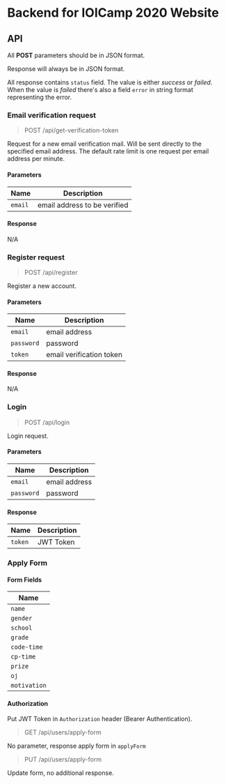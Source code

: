 # Backend for IOICamp 2020 Website

## API

All **POST** parameters should be in JSON format.

Response will always be in JSON format.

All response contains `status` field. The value is either *success* or *failed*. When the value is *failed* there's also a field `error` in string format representing the error.

### Email verification request

> POST /api/get-verification-token

Request for a new email verification mail. Will be sent directly to the specified email address. The default rate limit is one request per email address per minute.

#### Parameters

| Name | Description |
|---|---|
| `email` | email address to be verified |

#### Response

N/A

### Register request

> POST /api/register

Register a new account.

#### Parameters

| Name | Description |
|---|---|
| `email` | email address |
|  `password` | password |
| `token` | email verification token |

#### Response

N/A

### Login

> POST /api/login

Login request.

#### Parameters

| Name | Description |
|---|---|
| `email` | email address |
|  `password` | password |

#### Response

| Name | Description |
|---|---|
| `token` | JWT Token |

### Apply Form

#### Form Fields

| Name |
|---|
| `name` |
| `gender` |
| `school` |
| `grade` |
| `code-time` |
| `cp-time` |
| `prize` |
| `oj` |
| `motivation` |

#### Authorization

Put JWT Token in `Authorization` header (Bearer Authentication).

> GET /api/users/apply-form

No parameter, response apply form in `applyForm`

> PUT /api/users/apply-form

Update form, no additional response.